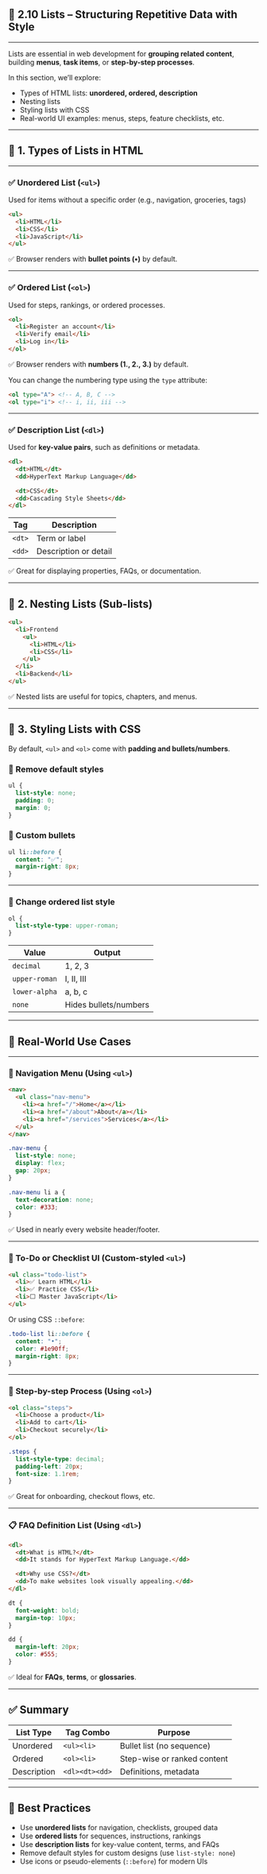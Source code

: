 ## 🧾 2.10 Lists – Structuring Repetitive Data with Style

---

Lists are essential in web development for **grouping related content**, building **menus**, **task items**, or **step-by-step processes**.

In this section, we’ll explore:

* Types of HTML lists: **unordered, ordered, description**
* Nesting lists
* Styling lists with CSS
* Real-world UI examples: menus, steps, feature checklists, etc.

---

## 🔢 1. Types of Lists in HTML

---

### ✅ Unordered List (`<ul>`)

Used for items without a specific order (e.g., navigation, groceries, tags)

```html
<ul>
  <li>HTML</li>
  <li>CSS</li>
  <li>JavaScript</li>
</ul>
```

✅ Browser renders with **bullet points (•)** by default.

---

### ✅ Ordered List (`<ol>`)

Used for steps, rankings, or ordered processes.

```html
<ol>
  <li>Register an account</li>
  <li>Verify email</li>
  <li>Log in</li>
</ol>
```

✅ Browser renders with **numbers (1., 2., 3.)** by default.

You can change the numbering type using the `type` attribute:

```html
<ol type="A"> <!-- A, B, C -->
<ol type="i"> <!-- i, ii, iii -->
```

---

### ✅ Description List (`<dl>`)

Used for **key-value pairs**, such as definitions or metadata.

```html
<dl>
  <dt>HTML</dt>
  <dd>HyperText Markup Language</dd>

  <dt>CSS</dt>
  <dd>Cascading Style Sheets</dd>
</dl>
```

| Tag    | Description           |
| ------ | --------------------- |
| `<dt>` | Term or label         |
| `<dd>` | Description or detail |

✅ Great for displaying properties, FAQs, or documentation.

---

## 🧱 2. Nesting Lists (Sub-lists)

```html
<ul>
  <li>Frontend
    <ul>
      <li>HTML</li>
      <li>CSS</li>
    </ul>
  </li>
  <li>Backend</li>
</ul>
```

✅ Nested lists are useful for topics, chapters, and menus.

---

## 🎨 3. Styling Lists with CSS

By default, `<ul>` and `<ol>` come with **padding and bullets/numbers**.

### 🔹 Remove default styles

```css
ul {
  list-style: none;
  padding: 0;
  margin: 0;
}
```

### 🔹 Custom bullets

```css
ul li::before {
  content: "✅";
  margin-right: 8px;
}
```

---

### 🔹 Change ordered list style

```css
ol {
  list-style-type: upper-roman;
}
```

| Value         | Output                |
| ------------- | --------------------- |
| `decimal`     | 1, 2, 3               |
| `upper-roman` | I, II, III            |
| `lower-alpha` | a, b, c               |
| `none`        | Hides bullets/numbers |

---

## 🧪 Real-World Use Cases

---

### 🧭 Navigation Menu (Using `<ul>`)

```html
<nav>
  <ul class="nav-menu">
    <li><a href="/">Home</a></li>
    <li><a href="/about">About</a></li>
    <li><a href="/services">Services</a></li>
  </ul>
</nav>
```

```css
.nav-menu {
  list-style: none;
  display: flex;
  gap: 20px;
}

.nav-menu li a {
  text-decoration: none;
  color: #333;
}
```

✅ Used in nearly every website header/footer.

---

### 🧾 To-Do or Checklist UI (Custom-styled `<ul>`)

```html
<ul class="todo-list">
  <li>✅ Learn HTML</li>
  <li>✅ Practice CSS</li>
  <li>⬜ Master JavaScript</li>
</ul>
```

Or using CSS `::before`:

```css
.todo-list li::before {
  content: "•";
  color: #1e90ff;
  margin-right: 8px;
}
```

---

### 🔁 Step-by-step Process (Using `<ol>`)

```html
<ol class="steps">
  <li>Choose a product</li>
  <li>Add to cart</li>
  <li>Checkout securely</li>
</ol>
```

```css
.steps {
  list-style-type: decimal;
  padding-left: 20px;
  font-size: 1.1rem;
}
```

✅ Great for onboarding, checkout flows, etc.

---

### 📋 FAQ Definition List (Using `<dl>`)

```html
<dl>
  <dt>What is HTML?</dt>
  <dd>It stands for HyperText Markup Language.</dd>

  <dt>Why use CSS?</dt>
  <dd>To make websites look visually appealing.</dd>
</dl>
```

```css
dt {
  font-weight: bold;
  margin-top: 10px;
}

dd {
  margin-left: 20px;
  color: #555;
}
```

✅ Ideal for **FAQs**, **terms**, or **glossaries**.

---

## ✅ Summary

| List Type   | Tag Combo      | Purpose                     |
| ----------- | -------------- | --------------------------- |
| Unordered   | `<ul><li>`     | Bullet list (no sequence)   |
| Ordered     | `<ol><li>`     | Step-wise or ranked content |
| Description | `<dl><dt><dd>` | Definitions, metadata       |

---

## 🧠 Best Practices

* Use **unordered lists** for navigation, checklists, grouped data
* Use **ordered lists** for sequences, instructions, rankings
* Use **description lists** for key-value content, terms, and FAQs
* Remove default styles for custom designs (use `list-style: none`)
* Use icons or pseudo-elements (`::before`) for modern UIs
